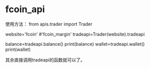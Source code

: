 # fcoin_api

使用方法：
from apis.trader import Trader

website='fcoin'  #'fcoin_margin'
tradeapi=Trader(website).tradeapi

balance=tradeapi.balance()
print(balance)
wallet=tradeapi.wallet()
print(wallet)

其余直接调用tradeapi的函数就可以了。
